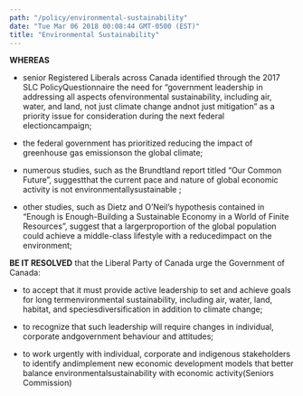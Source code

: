 ```yaml
---
path: "/policy/environmental-sustainability"
date: "Tue Mar 06 2018 00:08:44 GMT-0500 (EST)"
title: "Environmental Sustainability"
---
```

      

 **WHEREAS** 
 

* senior Registered Liberals across Canada identified through the 2017 SLC PolicyQuestionnaire the need for “government leadership in addressing all aspects ofenvironmental sustainability, including air, water, and land, not just climate change andnot just mitigation” as a priority issue for consideration during the next federal electioncampaign;

* the federal government has prioritized reducing the impact of greenhouse gas emissionson the global climate;

* numerous studies, such as the Brundtland report titled “Our Common Future”, suggestthat the current pace and nature of global economic activity is not environmentallysustainable ;

* other studies, such as Dietz and O’Neil’s hypothesis contained in “Enough is Enough-Building a Sustainable Economy in a World of Finite Resources”, suggest that a largerproportion of the global population could achieve a middle-class lifestyle with a reducedimpact on the environment;

**BE IT RESOLVED** that the Liberal Party of Canada urge the Government of Canada:

* to accept that it must provide active leadership to set and achieve goals for long termenvironmental sustainability, including air, water, land, habitat, and speciesdiversification in addition to climate change;

* to recognize that such leadership will require changes in individual, corporate andgovernment behaviour and attitudes;

* to work urgently with individual, corporate and indigenous stakeholders to identify andimplement new economic development models that better balance environmentalsustainability with economic activity(Seniors Commission)
